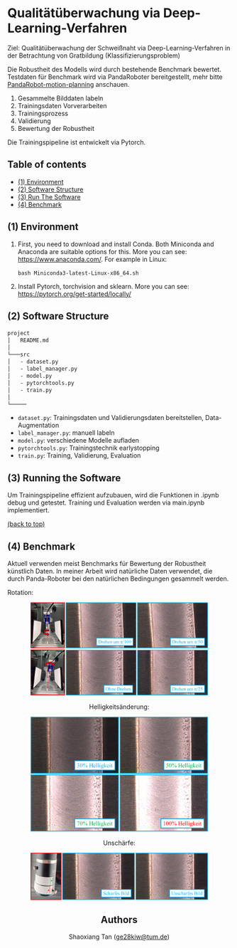 # Qualitätüberwachung via Deep-Learning-Verfahren

Ziel: Qualitätüberwachung der Schweißnaht via Deep-Learning-Verfahren in der Betrachtung von Gratbildung (Klassifizierungsproblem)

Die Robustheit des Modells wird durch bestehende Benchmark bewertet. Testdaten für Benchmark wird via PandaRoboter bereitgestellt, mehr bitte [PandaRobot-motion-planning](https://github.com/Shaoxiang2021/PandaRobot-motion-planning) anschauen.

1. Gesammelte Bilddaten labeln
2. Trainingsdaten Vorverarbeiten
3. Trainingsprozess
4. Validierung
5. Bewertung der Robustheit

Die Trainingspipeline ist entwickelt via Pytorch. 

## Table of contents   
- [(1) Environment](#(1)-Environment) 
- [(2) Software Structure](#(2)-Software-Structure) 
- [(3) Run The Software](#(3)-Run-The-Software)
- [(4) Benchmark](#(3)-Benchmark)

## (1) Environment

1. First, you need to download and install Conda. Both Miniconda and Anaconda are suitable options for this. More you can see: https://www.anaconda.com/. For example in Linux: 
    ```
    bash Miniconda3-latest-Linux-x86_64.sh
    ```

2. Install Pytorch, torchvision and sklearn. More you can see: https://pytorch.org/get-started/locally/

## (2) Software Structure

```
project
│   README.md
│
└───src
│   - dataset.py
│   - label_manager.py
│   - model.py
│   - pytorchtools.py
│   - train.py
│   
└─────
```

- `dataset.py`: Trainingsdaten und Validierungsdaten bereitstellen, Data-Augmentation <br />
- `label_manager.py`: manuell labeln <br />
- `model.py`: verschiedene Modelle aufladen <br />
- `pytorchtools.py`: Trainingstechnik earlystopping <br />
- `train.py`: Training, Validierung, Evaluation

## (3) Running the Software

Um Trainingspipeline effizient aufzubauen, wird die Funktionen in .ipynb debug und getestet. Training und Evaluation werden via main.ipynb implementiert. 

[(back to top)](#table-of-contents)

## (4) Benchmark

Aktuell verwenden meist Benchmarks für Bewertung der Robustheit künstlich Daten. In meiner Arbeit wird natürliche Daten verwendet, die durch Panda-Roboter bei den natürlichen Bedingungen gesammelt werden.

Rotation:
<div align="center">
    <img src="readme/Drehen.png" width="400"/>
    <img src="readme/Drehen_um_X.png" width="400"/>
<div>

Helligkeitsänderung:
<div align="center">
    <img src="readme/Helligkeit.png" width="400"/>
<div>

Unschärfe:
<div align="center">
    <img src="readme/Unscharf.png" width="400"/>
<div>



## Authors
Shaoxiang Tan (ge28kiw@tum.de)
